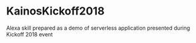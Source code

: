 # KainosKickoff2018
Alexa skill prepared as a demo of serverless application presented during Kickoff 2018 event 
